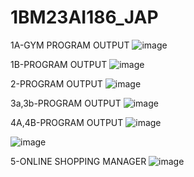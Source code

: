 # 1BM23AI186_JAP
1A-GYM PROGRAM OUTPUT
![image](https://github.com/user-attachments/assets/f28d6a10-13f7-4a6f-8517-9262cc15af5c)

1B-PROGRAM OUTPUT
![image](https://github.com/user-attachments/assets/fc6ece18-d06a-47ce-b767-2918857cfcfa)

2-PROGRAM OUTPUT
![image](https://github.com/user-attachments/assets/cac8119c-dd7b-4c30-86cb-aec30424707a)

3a,3b-PROGRAM OUTPUT
![image](https://github.com/user-attachments/assets/fba7ec08-0eb7-45a9-9849-5c1425dc7d57)

4A,4B-PROGRAM OUTPUT
![image](https://github.com/user-attachments/assets/0ccc826d-fd06-4e92-90ea-93b0f8191e77)

![image](https://github.com/user-attachments/assets/d966858a-7f21-4aa0-b413-44ac78661686)

5-ONLINE SHOPPING MANAGER
![image](https://github.com/user-attachments/assets/dc972047-b09b-411f-8c4f-d36f8109d893)



